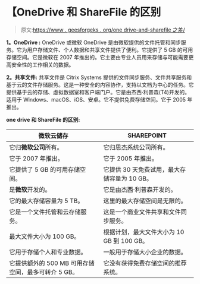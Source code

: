 # 【OneDrive 和 ShareFile 的区别

> 原文:[https://www . geesforgeks . org/one drive-and-sharefile 之差/](https://www.geeksforgeeks.org/difference-between-onedrive-and-sharefile/)

**1。OneDrive :**
OneDrive 或微软 OneDrive 是由微软提供的文件托管和同步服务。它为用户存储文件、个人数据和共享文件提供了便利。它提供了 5 GB 的可用存储空间。它是微软在 2007 年推出的。它主要由专业人员用来存储与可能需要更高安全性的工作相关的数据。

**2。共享文件:**
共享文件是 Citrix Systems 提供的文件同步服务、文件共享服务和基于云的文件存储服务。这是一种安全的内容协作，支持以文档为中心的任务。它提供基于云的存储、虚拟数据室和客户端门户。它是由杰西·利普森(T4)开发的。适用于 Windows、macOS、iOS、安卓。它不提供免费存储空间。它于 2005 年推出。

**one drive 和 ShareFile 的区别:**

<center>

| 微软云储存 | SHAREPOINT |
| --- | --- |
| 它归**微软公司**所有。 | 它归思杰系统公司所有。 |
| 它于 2007 年推出。 | 它于 2005 年推出。 |
| 它提供了 5 GB 的可用存储空间。 | 它提供 30 天免费试用，最大存储容量为 10 GB。 |
| 是**微软**开发的。 | 它是由杰西·利普森开发的。 |
| 它的最大存储容量为 5 TB。 | 这里的最大存储空间是无限的。 |
| 它是一个文件托管和云存储服务。 | 这是一个商业文件共享和文件同步服务。 |
| 最大文件大小为 100 GB。 | 根据计划，最大文件大小为 10 GB 到 100 GB。 |
| 它用于存储个人和专业数据。 | 一般用于存储大小企业的数据。 |
| 它提供额外的 500 MB 可用存储空间，最多可转介 5 GB。 | 它没有获得免费存储空间的推荐系统。 |

</center>